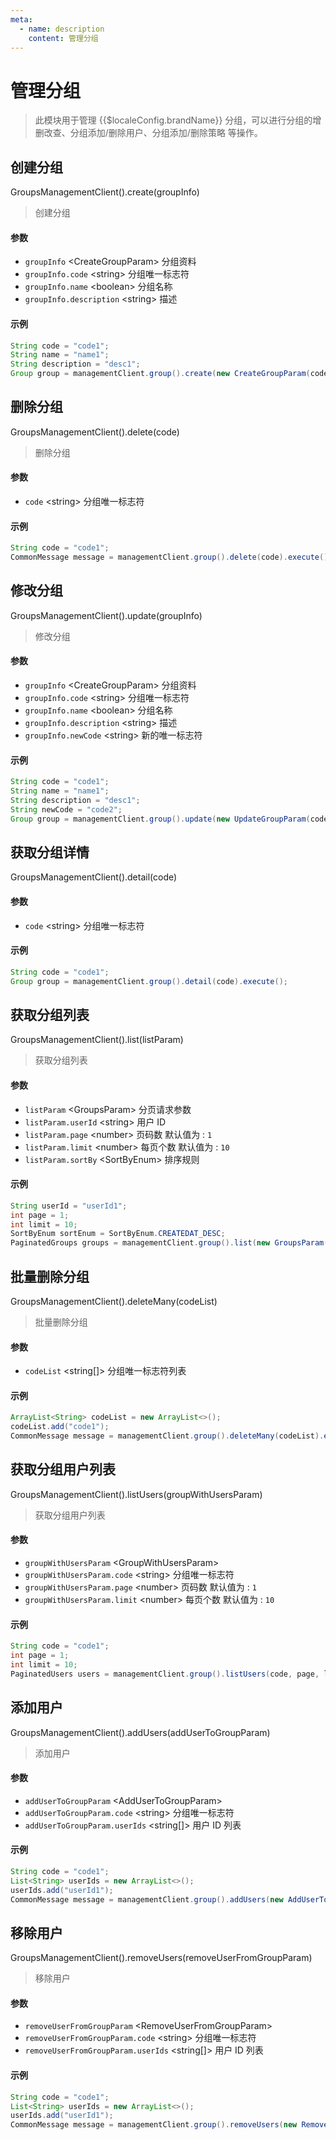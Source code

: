 ```yaml
---
meta:
  - name: description
    content: 管理分组
---
```


# 管理分组

<LastUpdated/>


> 此模块用于管理 {{$localeConfig.brandName}} 分组，可以进行分组的增删改查、分组添加/删除用户、分组添加/删除策略 等操作。

## 创建分组

GroupsManagementClient().create(groupInfo)

> 创建分组

#### 参数

- `groupInfo` \<CreateGroupParam\> 分组资料
- `groupInfo.code` \<string\> 分组唯一标志符
- `groupInfo.name` \<boolean\> 分组名称
- `groupInfo.description` \<string\> 描述

#### 示例

```java
String code = "code1";
String name = "name1";
String description = "desc1";
Group group = managementClient.group().create(new CreateGroupParam(code, name, description)).execute();
```

## 删除分组

GroupsManagementClient().delete(code)

> 删除分组

#### 参数

- `code` \<string\> 分组唯一标志符

#### 示例

```java
String code = "code1";
CommonMessage message = managementClient.group().delete(code).execute();
```

## 修改分组

GroupsManagementClient().update(groupInfo)

> 修改分组

#### 参数

- `groupInfo` \<CreateGroupParam\> 分组资料
- `groupInfo.code` \<string\> 分组唯一标志符
- `groupInfo.name` \<boolean\> 分组名称
- `groupInfo.description` \<string\> 描述
- `groupInfo.newCode` \<string\> 新的唯一标志符

#### 示例

```java
String code = "code1";
String name = "name1";
String description = "desc1";
String newCode = "code2";
Group group = managementClient.group().update(new UpdateGroupParam(code, name, description, newCode)).execute();
```

## 获取分组详情

GroupsManagementClient().detail(code)

#### 参数

- `code` \<string\> 分组唯一标志符

#### 示例

```java
String code = "code1";
Group group = managementClient.group().detail(code).execute();
```

## 获取分组列表

GroupsManagementClient().list(listParam)

> 获取分组列表

#### 参数

- `listParam` \<GroupsParam\> 分页请求参数
- `listParam.userId` \<string\> 用户 ID
- `listParam.page` \<number\> 页码数 默认值为 : `1`
- `listParam.limit` \<number\> 每页个数 默认值为 : `10`
- `listParam.sortBy` \<SortByEnum\> 排序规则

#### 示例

```java
String userId = "userId1";
int page = 1;
int limit = 10;
SortByEnum sortEnum = SortByEnum.CREATEDAT_DESC;
PaginatedGroups groups = managementClient.group().list(new GroupsParam(userId, page, limit, sortEnum)).execute();
```

## 批量删除分组

GroupsManagementClient().deleteMany(codeList)

> 批量删除分组

#### 参数

- `codeList` \<string[]\> 分组唯一标志符列表

#### 示例

```java
ArrayList<String> codeList = new ArrayList<>();
codeList.add("code1");
CommonMessage message = managementClient.group().deleteMany(codeList).execute();
```

## 获取分组用户列表

GroupsManagementClient().listUsers(groupWithUsersParam)

> 获取分组用户列表

#### 参数

- `groupWithUsersParam` \<GroupWithUsersParam\>
- `groupWithUsersParam.code` \<string\> 分组唯一标志符
- `groupWithUsersParam.page` \<number\> 页码数 默认值为 : `1`
- `groupWithUsersParam.limit` \<number\> 每页个数 默认值为 : `10`

#### 示例

```java
String code = "code1";
int page = 1;
int limit = 10;
PaginatedUsers users = managementClient.group().listUsers(code, page, limit).execute();
```

## 添加用户

GroupsManagementClient().addUsers(addUserToGroupParam)

> 添加用户

#### 参数

- `addUserToGroupParam` \<AddUserToGroupParam\>
- `addUserToGroupParam.code` \<string\> 分组唯一标志符
- `addUserToGroupParam.userIds` \<string[]\> 用户 ID 列表

#### 示例

```java
String code = "code1";
List<String> userIds = new ArrayList<>();
userIds.add("userId1");
CommonMessage message = managementClient.group().addUsers(new AddUserToGroupParam(userIds, code)).execute();
```

## 移除用户

GroupsManagementClient().removeUsers(removeUserFromGroupParam)

> 移除用户

#### 参数

- `removeUserFromGroupParam` \<RemoveUserFromGroupParam\>
- `removeUserFromGroupParam.code` \<string\> 分组唯一标志符
- `removeUserFromGroupParam.userIds` \<string[]\> 用户 ID 列表

#### 示例

```java
String code = "code1";
List<String> userIds = new ArrayList<>();
userIds.add("userId1");
CommonMessage message = managementClient.group().removeUsers(new RemoveUserFromGroupParam(userIds, code)).execute();
```
